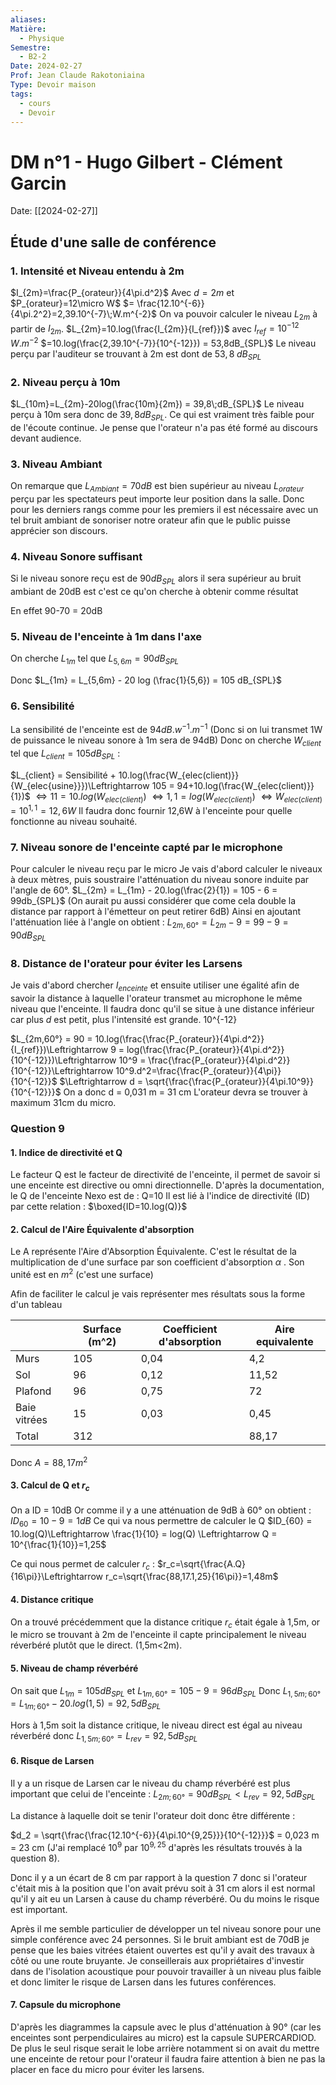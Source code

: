 ```yaml
---
aliases: 
Matière:
  - Physique
Semestre:
  - B2-2
Date: 2024-02-27
Prof: Jean Claude Rakotoniaina
Type: Devoir maison
tags:
  - cours
  - Devoir
---
```

# DM n°1 - Hugo Gilbert - Clément Garcin 
Date: [[2024-02-27]] 

## Étude d'une salle de conférence 
### 1. Intensité et Niveau entendu à 2m 
$I_{2m}=\frac{P_{orateur}}{4\pi.d^2}$ Avec $d=2m$ et $P_{orateur}=12\micro W$ 
$= \frac{12.10^{-6}}{4\pi.2^2}=2,39.10^{-7}\;W.m^{-2}$ 
On va pouvoir calculer le niveau $L_{2m}$ à partir de $I_{2m}$. 
$L_{2m}=10.log(\frac{I_{2m}}{I_{ref}})$ avec $I_{ref} = 10^{-12}\; W.m^{-2}$
$=10.log(\frac{2,39.10^{-7}}{10^{-12}}) = 53,8dB_{SPL}$ 
Le niveau perçu par l'auditeur se trouvant à 2m est dont de $53,8\;dB_{SPL}$ 
### 2. Niveau perçu à 10m
$L_{10m}=L_{2m}-20log(\frac{10m}{2m}) = 39,8\;dB_{SPL}$ 
Le niveau perçu à 10m sera donc de $39,8dB_{SPL}$. Ce qui est vraiment très faible pour de l'écoute continue. Je pense que l'orateur n'a pas été formé au discours devant audience. 
### 3. Niveau Ambiant 
On remarque que $L_{Ambiant} = 70 dB$ est bien supérieur au niveau $L_{orateur}$ perçu par les spectateurs peut importe leur position dans la salle. Donc pour les derniers rangs comme pour les premiers il est nécessaire avec un tel bruit ambiant de sonoriser notre orateur afin que le public puisse apprécier son discours. 
### 4. Niveau Sonore suffisant 
Si le niveau sonore reçu est de $90dB_{SPL}$ alors il sera supérieur au bruit ambiant de 20dB est c'est ce qu'on cherche à obtenir comme résultat

En effet 90-70 = 20dB

### 5. Niveau de l'enceinte à 1m dans l'axe 
On cherche  $L_{1m}$  tel que $L_{5,6m} = 90dB_{SPL}$ 

Donc $L_{1m} = L_{5,6m} - 20 log (\frac{1}{5,6}) = 105 dB_{SPL}$ 

### 6.  Sensibilité
La sensibilité de l'enceinte est de $94dB.w^{-1}.m^{-1}$ (Donc si on lui transmet 1W de puissance le niveau sonore à 1m sera de 94dB)
Donc on cherche $W_{client}$ tel que $L_{client} = 105dB_{SPL}$  :

$L_{client} = Sensibilité + 10.log(\frac{W_{elec(client)}}{W_{elec{usine}}})\Leftrightarrow 105 = 94+10.log(\frac{W_{elec(client)}}{1})$
$\Leftrightarrow 11 = 10.log(W_{elec(client)})$
$\Leftrightarrow 1,1 = log(W_{elec(client)})$
$\Leftrightarrow W_{elec(client)} = 10^{1,1} = 12,6 W$
Il faudra donc fournir 12,6W à l'enceinte pour quelle fonctionne au niveau souhaité. 

### 7. Niveau sonore de l'enceinte capté par le microphone
Pour calculer le niveau reçu par le micro Je vais d'abord calculer le niveaux à deux mètres, puis soustraire l'atténuation du niveau sonore induite par l'angle de 60°. 
$L_{2m} = L_{1m} - 20.log(\frac{2}{1}) = 105 - 6 = 99db_{SPL}$ 
(On aurait pu aussi considérer que come cela double la distance par rapport à l'émetteur on peut retirer 6dB)
Ainsi en ajoutant l'atténuation liée à l'angle on obtient : 
$L_{2m,60°} = L_{2m} - 9 = 99 - 9 = 90dB_{SPL}$ 

### 8. Distance de l'orateur pour éviter les Larsens
Je vais d'abord chercher $I_{enceinte}$ et ensuite utiliser une égalité afin de savoir la distance à laquelle l'orateur transmet au microphone le même niveau que l'enceinte. Il faudra donc qu'il se situe à une distance inférieur car plus $d$ est petit, plus l'intensité est grande. 10^{-12}

$L_{2m,60°} = 90 = 10.log(\frac{\frac{P_{orateur}}{4\pi.d^2}}{I_{ref}})\Leftrightarrow 9 = log(\frac{\frac{P_{orateur}}{4\pi.d^2}}{10^{-12}})\Leftrightarrow 10^9 = \frac{\frac{P_{orateur}}{4\pi.d^2}}{10^{-12}}\Leftrightarrow 10^9.d^2=\frac{\frac{P_{orateur}}{4\pi}}{10^{-12}}$ 
$\Leftrightarrow d = \sqrt{\frac{\frac{P_{orateur}}{4\pi.10^9}}{10^{-12}}}$ 
On a donc d = 0,031 m = 31 cm
L'orateur devra se trouver à maximum 31cm du micro. 
### Question 9
#### 1. Indice de directivité et Q
Le facteur Q est le facteur de directivité de l'enceinte, il permet de savoir si une enceinte est directive ou omni directionnelle. D'après la documentation, le Q de l'enceinte Nexo est de : Q=10
Il est lié à l'indice de directivité (ID) par cette relation : $\boxed{ID=10.log(Q)}$ 
#### 2. Calcul de l'Aire Équivalente d'absorption
Le A représente l'Aire d'Absorption Équivalente. C'est le résultat de la multiplication de d'une surface par son coefficient d'absorption $\alpha$ . Son unité est en $m^2$ (c'est une surface)

Afin de faciliter le calcul je vais représenter mes résultats sous la forme d'un tableau 

|              | Surface (m^2) | Coefficient d'absorption | Aire equivalente |
| ------------ | ------------- | ------------------------ | ---------------- |
| Murs         | 105           | 0,04                     | 4,2              |
| Sol          | 96            | 0,12                     | 11,52            |
| Plafond      | 96            | 0,75                     | 72               |
| Baie vitrées | 15            | 0,03                     | 0,45             |
| Total        | 312           |                          | 88,17            |

Donc $A  = 88,17m^2$

#### 3. Calcul de Q et $r_c$
On a ID = 10dB 
Or comme il y a une atténuation de 9dB à 60° on obtient : 
$ID_{60} = 10 - 9 = 1dB$ 
Ce qui va nous permettre de calculer le Q 
$ID_{60} = 10.log(Q)\Leftrightarrow \frac{1}{10} = log(Q) \Leftrightarrow Q = 10^{\frac{1}{10}}=1,25$

Ce qui nous permet de calculer $r_c$ : 
$r_c=\sqrt{\frac{A.Q}{16\pi}}\Leftrightarrow r_c=\sqrt{\frac{88,17.1,25}{16\pi}}=1,48m$
#### 4. Distance critique
On a trouvé précédemment que la distance critique $r_c$ était égale à 1,5m, or le micro se trouvant à 2m de l'enceinte il capte principalement le niveau réverbéré plutôt que le direct. (1,5m<2m). 
#### 5. Niveau de champ réverbéré 
On sait que $L_{1m} = 105dB_{SPL}$ et $L_{1m,60°} = 105-9 = 96 dB_{SPL}$ 
Donc $L_{1,5m;60°} = L_{1m;60°} - 20.log(1,5) = 92,5dB_{SPL}$ 

Hors à 1,5m soit la distance critique, le niveau direct est égal au niveau réverbéré donc $L_{1,5m;60°} = L_{rev} = 92,5 dB_{SPL}$ 

#### 6. Risque de Larsen 

Il y a un risque de Larsen car le niveau du champ réverbéré est plus important que celui de l'enceinte : $L_{2m;60°} = 90dB_{SPL} < L_{rev} = 92,5dB_{SPL}$ 

La distance à laquelle doit se tenir l'orateur doit donc être différente : 

$d_2 = \sqrt{\frac{\frac{12.10^{-6}}{4\pi.10^{9,25}}}{10^{-12}}}$ = 0,023 m = 23 cm (J'ai remplacé $10^9$ par $10^{9,25}$ d'après les résultats trouvés à la question 8).

Donc il y a un écart de 8 cm par rapport à la question 7 donc si l'orateur c'était mis à la position que l'on avait prévu soit à 31 cm alors il est normal qu'il y ait eu un Larsen à cause du champ réverbéré. Ou du moins le risque est important. 

Après il me semble particulier de développer un tel niveau sonore pour une simple conférence avec 24 personnes. Si le bruit ambiant est de 70dB je pense que les baies vitrées étaient ouvertes est qu'il y avait des travaux à côté ou une route bruyante. Je conseillerais aux propriétaires d'investir dans de l'isolation acoustique pour pouvoir travailler à un niveau plus faible et donc limiter le risque de Larsen dans les futures conférences. 

#### 7. Capsule du microphone 

D'après les diagrammes la capsule avec le plus d'atténuation à 90° (car les enceintes sont perpendiculaires au micro) est la capsule SUPERCARDIOD. De plus le seul risque serait le lobe arrière notamment si on avait du mettre une enceinte de retour pour l'orateur il faudra faire attention à bien ne pas la placer en face du micro pour éviter les larsens. 

